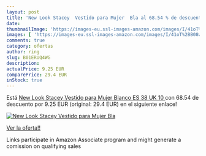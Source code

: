 ```yaml
---
layout: post
title: 'New Look Stacey  Vestido para Mujer  Bla al 68.54 % de descuento'
date: 
thumbnailImage: 'https://images-eu.ssl-images-amazon.com/images/I/41oT%2BB08wML._SL200_.jpg'
images: [ 'https://images-eu.ssl-images-amazon.com/images/I/41oT%2BB08wML._SL200_.jpg' ]
comments: true
category: ofertas
author: ring
slug: B01ERUQ4WG
description:
actualPrice: 9.25 EUR
comparePrice: 29.4 EUR
inStock: true
---
```


Está [New Look Stacey  Vestido para Mujer  Blanco ES 38  UK 10 ](https://www.amazon.es/dp/B01ERUQ4WG/?tag=tolees-21) con 68.54 de descuento por 9.25 EUR (original: 29.4 EUR) en el siguiente enlace!

[![New Look Stacey  Vestido para Mujer  Bla](https://images-eu.ssl-images-amazon.com/images/I/41oT%2BB08wML._SL200_.jpg)](https://www.amazon.es/dp/B01ERUQ4WG/?tag=tolees-21)

[Ver la oferta!!](https://www.amazon.es/dp/B01ERUQ4WG/?tag=tolees-21)

Links participate in Amazon Associate program and might generate a comission on qualifying sales


